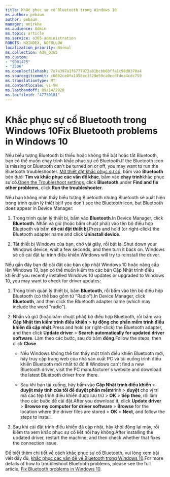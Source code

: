 ```yaml
---
title: Khắc phục sự cố Bluetooth trong Windows 10
ms.author: pebaum
author: pebaum
manager: mnirkhe
ms.audience: Admin
ms.topic: article
ms.service: o365-administration
ROBOTS: NOINDEX, NOFOLLOW
localization_priority: Normal
ms.collection: Adm_O365
ms.custom:
- "9001475"
- "3506"
ms.openlocfilehash: 7e7a397a1f6777972a81bcbb6bffa1c98d8370a4
ms.sourcegitcommit: c6692ce0fa1358ec3529e59ca0ecdfdea4cdc759
ms.translationtype: MT
ms.contentlocale: vi-VN
ms.lasthandoff: 09/14/2020
ms.locfileid: "47730181"
---
```

# <a name="fix-bluetooth-problems-in-windows-10"></a><span data-ttu-id="dffe2-102">Khắc phục sự cố Bluetooth trong Windows 10</span><span class="sxs-lookup"><span data-stu-id="dffe2-102">Fix Bluetooth problems in Windows 10</span></span>

<span data-ttu-id="dffe2-103">Nếu biểu tượng Bluetooth bị thiếu hoặc không thể bật hoặc tắt Bluetooth, bạn có thể muốn chạy trình khắc phục sự cố Bluetooth.</span><span class="sxs-lookup"><span data-stu-id="dffe2-103">If the Bluetooth icon is missing or Bluetooth can't be turned on or off, you may want to run the Bluetooth troubleshooter.</span></span> <span data-ttu-id="dffe2-104">[Mở thiết đặt khắc phục sự cố](ms-settings:troubleshoot), bấm vào **Bluetooth** bên dưới **Tìm và khắc phục các vấn đề khác**, bấm vào **chạy trình**khắc phục sự cố.</span><span class="sxs-lookup"><span data-stu-id="dffe2-104">[Open the Troubleshoot settings](ms-settings:troubleshoot), click **Bluetooth** under **Find and fix other problems**, click **Run the troubleshooter**.</span></span>

<span data-ttu-id="dffe2-105">Nếu bạn không nhìn thấy biểu tượng Bluetooth nhưng Bluetooth sẽ xuất hiện trong trình quản lý thiết bị:</span><span class="sxs-lookup"><span data-stu-id="dffe2-105">If you don't see the Bluetooth icon, but Bluetooth does appear in Device Manager:</span></span>

1. <span data-ttu-id="dffe2-106">Trong trình quản lý thiết bị, bấm vào **Bluetooth**.</span><span class="sxs-lookup"><span data-stu-id="dffe2-106">In Device Manager, click **Bluetooth**.</span></span> <span data-ttu-id="dffe2-107">Nhấn và giữ (hoặc bấm chuột phải) vào tên bộ điều hợp Bluetooth và bấm **dỡ cài đặt thiết bị**.</span><span class="sxs-lookup"><span data-stu-id="dffe2-107">Press and hold (or right-click) the Bluetooth adapter name and click **Uninstall device**.</span></span>

2. <span data-ttu-id="dffe2-108">Tắt thiết bị Windows của bạn, chờ vài giây, rồi bật lại.</span><span class="sxs-lookup"><span data-stu-id="dffe2-108">Shut down your Windows device, wait a few seconds, and then turn it back on.</span></span> <span data-ttu-id="dffe2-109">Windows sẽ cố cài đặt lại trình điều khiển.</span><span class="sxs-lookup"><span data-stu-id="dffe2-109">Windows will try to reinstall the driver.</span></span>

<span data-ttu-id="dffe2-110">Nếu gần đây bạn đã cài đặt các bản cập nhật Windows 10 hoặc nâng cấp lên Windows 10, bạn có thể muốn kiểm tra các bản Cập Nhật trình điều khiển:</span><span class="sxs-lookup"><span data-stu-id="dffe2-110">If you recently installed Windows 10 updates or upgraded to Windows 10, you may want to check for driver updates:</span></span>

1. <span data-ttu-id="dffe2-111">Trong trình quản lý thiết bị, bấm **Bluetooth**, rồi bấm vào tên bộ điều hợp Bluetooth (có thể bao gồm từ "Radio").</span><span class="sxs-lookup"><span data-stu-id="dffe2-111">In Device Manager, click **Bluetooth**, and then click the Bluetooth adapter name (which may include the word "radio").</span></span>

2. <span data-ttu-id="dffe2-112">Nhấn và giữ (hoặc bấm chuột phải) bộ điều hợp Bluetooth, rồi bấm vào **Cập Nhật tìm kiếm trình điều khiển**  >  **tự động cho phần mềm trình điều khiển đã cập nhật**.</span><span class="sxs-lookup"><span data-stu-id="dffe2-112">Press and hold (or right-click) the Bluetooth adapter, and then click **Update driver** > **Search automatically for updated driver software**.</span></span> <span data-ttu-id="dffe2-113">Làm theo các bước, sau đó bấm **đóng**.</span><span class="sxs-lookup"><span data-stu-id="dffe2-113">Follow the steps, then click **Close**.</span></span>

      - <span data-ttu-id="dffe2-114">Nếu Windows không thể tìm thấy một trình điều khiển Bluetooth mới, hãy truy cập trang web của nhà sản xuất PC và tải xuống trình điều khiển Bluetooth mới nhất từ đó.</span><span class="sxs-lookup"><span data-stu-id="dffe2-114">If Windows can't find a new Bluetooth driver, visit the PC manufacturer's website and download the latest Bluetooth driver from there.</span></span>

    - <span data-ttu-id="dffe2-115">Sau khi bạn tải xuống, hãy bấm vào **Cập Nhật trình điều khiển**  >  **duyệt máy tính của tôi để duyệt phần mềm**trình  >  **duyệt** cho vị trí mà các tệp trình điều khiển được lưu trữ > **OK**  >  **tiếp theo**, rồi làm theo các bước để cài đặt.</span><span class="sxs-lookup"><span data-stu-id="dffe2-115">After you download it, click **Update driver** > **Browse my computer for driver software** > **Browse** for the location where the driver files are stored > **OK** > **Next**, and follow the steps to install.</span></span>

3. <span data-ttu-id="dffe2-116">Sau khi cài đặt trình điều khiển đã cập nhật, hãy khởi động lại máy, rồi kiểm tra xem khắc phục sự cố kết nối hay không.</span><span class="sxs-lookup"><span data-stu-id="dffe2-116">After installing the updated driver, restart the machine, and then check whether that fixes the connection issue.</span></span>

<span data-ttu-id="dffe2-117">Để biết thêm chi tiết về cách khắc phục sự cố Bluetooth, vui lòng xem bài viết đầy đủ, [khắc phục các vấn đề về Bluetooth trong Windows 10](https://support.microsoft.com/help/14169/windows-10-fix-bluetooth-problems).</span><span class="sxs-lookup"><span data-stu-id="dffe2-117">For more details of how to troubleshoot Bluetooth problems, please see the full article, [Fix Bluetooth problems in Windows 10](https://support.microsoft.com/help/14169/windows-10-fix-bluetooth-problems).</span></span>
